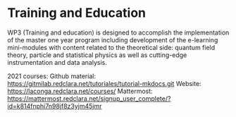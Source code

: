 # Training and Education

WP3 (Training and education) is designed to accomplish the implementation of the master one year program including development of the e-learning mini-modules with content related to the theoretical side: quantum field theory, particle and statistical physics as well as cutting-edge instrumentation and data analysis. 

2021 courses:
Github material: https://gitmilab.redclara.net/tutoriales/tutorial-mkdocs.git
Website: https://laconga.redclara.net/courses/
Mattermost: https://mattermost.redclara.net/signup_user_complete/?id=k814fnphi7n98jf8z3yjm45jmr
